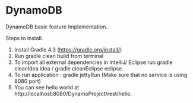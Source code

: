 # DynamoDB
DynamoDB basic feature Implementation. 

Steps to install.
1. Install Gradle 4.3 (https://gradle.org/install/)
2. Run gradle clean build from terminal
3. To import all external dependencies in IntelliJ/ Eclipse run gradle cleanIdea idea / gradle cleanEclipse eclipse.
4. To run application : gradle jettyRun (Make sure that no service is using 8080 port)
5. You can see hello world at http://localhost:8080/DynamoProject/rest/hello.

